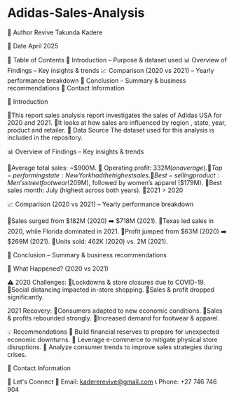 # Adidas-Sales-Analysis
👤 Author
Revive Takunda Kadere

📅 Date
April 2025

📂 Table of Contents
📖 Introduction – Purpose & dataset used
📊 Overview of Findings – Key insights & trends
📈 Comparison (2020 vs 2021) – Yearly performance breakdown
📝 Conclusion – Summary & business recommendations
📩 Contact Information

📖 Introduction

🔹This report sales analysis report investigates the sales of Adidas USA for 2020 and 2021.
🔹It looks at how sales are influenced by region , state, year, product and retailer.
📂  Data Source
The dataset used for this analysis is included in the repository.

📊 Overview of Findings – Key insights & trends

🔹Average total sales: ~$900M.
🔹 Operating profit: $332M (on average).
🔹Top-performing state: New York had the highest sales.
🔹Best-selling product: Men’s street footwear ($209M), followed by women’s apparel ($179M).
🔹Best sales month: July (highest across both years).
🔹2021 > 2020

📈 Comparison (2020 vs 2021) – Yearly performance breakdown

🔹Sales surged from $182M (2020) ➡️ $718M (2021).
🔹Texas led sales in 2020, while Florida dominated in 2021.
🔹Profit jumped from $63M (2020) ➡️ $269M (2021).
🔹Units sold: 462K (2020) vs. 2M (2021).

📝 Conclusion – Summary & business recommendations

📌 What Happened? (2020 vs 2021)

⚠️ 2020 Challenges:
🔹Lockdowns & store closures due to COVID-19. 
🔹Social distancing impacted in-store shopping.
🔹Sales & profit dropped significantly.

2021 Recovery:
🔹Consumers adapted to new economic conditions.
🔹Sales & profits rebounded strongly.
🔹Increased demand for footwear & apparel.

💡 Recommendations
🔹 Build financial reserves to prepare for unexpected economic downturns.
🔹 Leverage e-commerce to mitigate physical store disruptions.
🔹 Analyze consumer trends to improve sales strategies during crises.

📩 Contact Information

📩 Let's Connect
📧 Email: kadererevive@gmail.com
📞 Phone: +27 746 746 904
